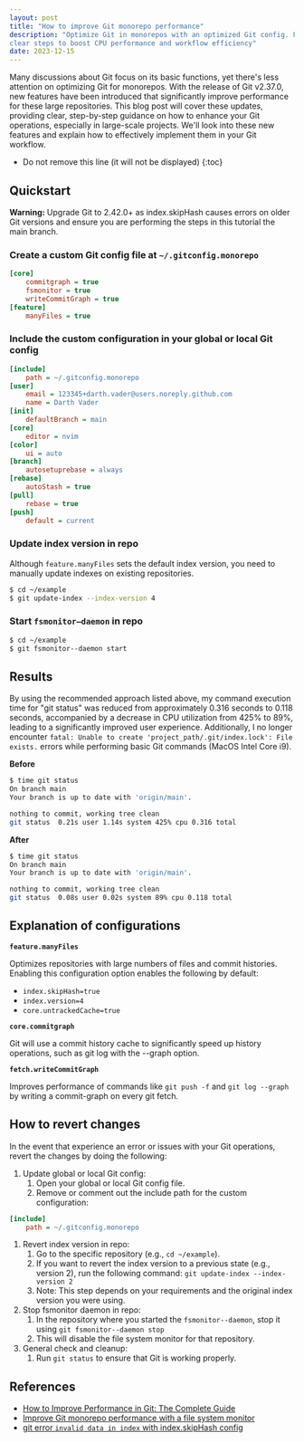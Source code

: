 ```yaml
---
layout: post
title: "How to improve Git monorepo performance"
description: "Optimize Git in monorepos with an optimized Git config. Follow
clear steps to boost CPU performance and workflow efficiency"
date: 2023-12-15
---
```


Many discussions about Git focus on its basic functions, yet there's less
attention on optimizing Git for monorepos. With the release of Git v2.37.0, new
features have been introduced that significantly improve performance for these
large repositories. This blog post will cover these updates, providing clear,
step-by-step guidance on how to enhance your Git operations, especially in
large-scale projects. We'll look into these new features and explain how to
effectively implement them in your Git workflow.

* Do not remove this line (it will not be displayed)
{:toc}

<!--break-->

## Quickstart

<div class="callout warning-callout">
  <p>
    <strong>Warning:</strong> Upgrade Git to 2.42.0+ as index.skipHash causes
    errors on older Git versions and ensure you are performing the steps in
    this tutorial the main branch.
  </p>
</div>

### Create a custom Git config file at `~/.gitconfig.monorepo`

```ini
[core]
    commitgraph = true
    fsmonitor = true
    writeCommitGraph = true
[feature]
    manyFiles = true
```

### Include the custom configuration in your global or local Git config

```ini
[include]
    path = ~/.gitconfig.monorepo
[user]
    email = 123345+darth.vader@users.noreply.github.com
    name = Darth Vader
[init]
    defaultBranch = main
[core]
    editor = nvim
[color]
    ui = auto
[branch]
    autosetuprebase = always
[rebase]
    autoStash = true
[pull]
    rebase = true
[push]
    default = current
```

### Update index version in repo

Although `feature.manyFiles` sets the default index version, you need to
manually update indexes on existing repositories.

```bash
$ cd ~/example
$ git update-index --index-version 4
```
### Start `fsmonitor—daemon` in repo

```bash
$ cd ~/example
$ git fsmonitor--daemon start
```

## Results

By using the recommended approach listed above, my command execution time for
"git status" was reduced from approximately 0.316 seconds to 0.118 seconds,
accompanied by a decrease in CPU utilization from 425% to 89%, leading to a
significantly improved user experience. Additionally, I no longer encounter
`fatal: Unable to create 'project_path/.git/index.lock': File exists.` errors
while performing basic Git commands (MacOS Intel Core i9).

**Before**
```bash
$ time git status
On branch main
Your branch is up to date with 'origin/main'.

nothing to commit, working tree clean
git status  0.21s user 1.14s system 425% cpu 0.316 total
```

**After**
```bash
$ time git status
On branch main
Your branch is up to date with 'origin/main'.

nothing to commit, working tree clean
git status  0.08s user 0.02s system 89% cpu 0.118 total
```

## Explanation of configurations

**`feature.manyFiles`**

Optimizes repositories with large numbers of files and commit histories.
Enabling this configuration option enables the following by default:

* `index.skipHash=true`
* `index.version=4`
* `core.untrackedCache=true`

**`core.commitgraph`**

Git will use a commit history cache to significantly speed up history
operations, such as git log with the --graph option.

**`fetch.writeCommitGraph`**

Improves performance of commands like `git push -f` and `git log --graph` by
writing a commit-graph on every git fetch.

## How to revert changes

In the event that experience an error or issues with your Git operations,
revert the changes by doing the following:

1. Update global or local Git config:
    1. Open your global or local Git config file.
    2. Remove or comment out the include path for the custom configuration:

```ini
[include]
    path = ~/.gitconfig.monorepo
```

1. Revert index version in repo:
    1. Go to the specific repository (e.g., `cd ~/example`).
    2. If you want to revert the index version to a previous state (e.g.,
       version 2), run the following command: `git update-index --index-version
       2`
    3. Note: This step depends on your requirements and the original index
       version you were using.
2. Stop fsmonitor daemon in repo:
    1. In the repository where you started the `fsmonitor--daemon`, stop it
       using `git fsmonitor--daemon stop`
    2. This will disable the file system monitor for that repository.
3. General check and cleanup:
    1. Run `git status` to ensure that Git is working properly.

## References

* [How to Improve Performance in Git: The Complete
  Guide](https://www.git-tower.com/blog/git-performance/)
* [Improve Git monorepo performance with a file system
  monitor](https://github.blog/2022-06-29-improve-git-monorepo-performance-with-a-file-system-monitor/)
* [git error `invalid data in index` with index.skipHash
  config](https://github.com/rust-lang/cargo/issues/11857)

